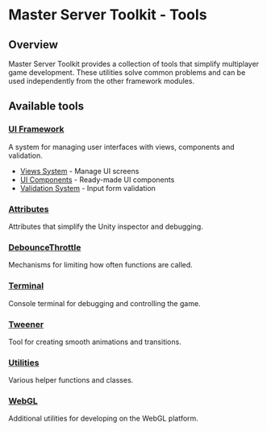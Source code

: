 # Master Server Toolkit - Tools

## Overview

Master Server Toolkit provides a collection of tools that simplify multiplayer game development. These utilities solve common problems and can be used independently from the other framework modules.

## Available tools

### [UI Framework](UI/README.md)
A system for managing user interfaces with views, components and validation.
- [Views System](UI/Views.md) - Manage UI screens
- [UI Components](UI/Components.md) - Ready-made UI components
- [Validation System](UI/Validation.md) - Input form validation

### [Attributes](Attributes.md)
Attributes that simplify the Unity inspector and debugging.

### [DebounceThrottle](DebounceThrottle.md)
Mechanisms for limiting how often functions are called.

### [Terminal](Terminal.md)
Console terminal for debugging and controlling the game.

### [Tweener](Tweener.md)
Tool for creating smooth animations and transitions.

### [Utilities](Utilities.md)
Various helper functions and classes.

### [WebGL](WebGL.md)
Additional utilities for developing on the WebGL platform.
